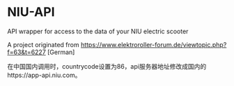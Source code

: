 # NIU-API
API wrapper for access to the data of your NIU electric scooter

A project originated from https://www.elektroroller-forum.de/viewtopic.php?f=63&t=6227 [German]

在中国国内调用时，countrycode设置为86，api服务器地址修改成国内的https://app-api.niu.com。
